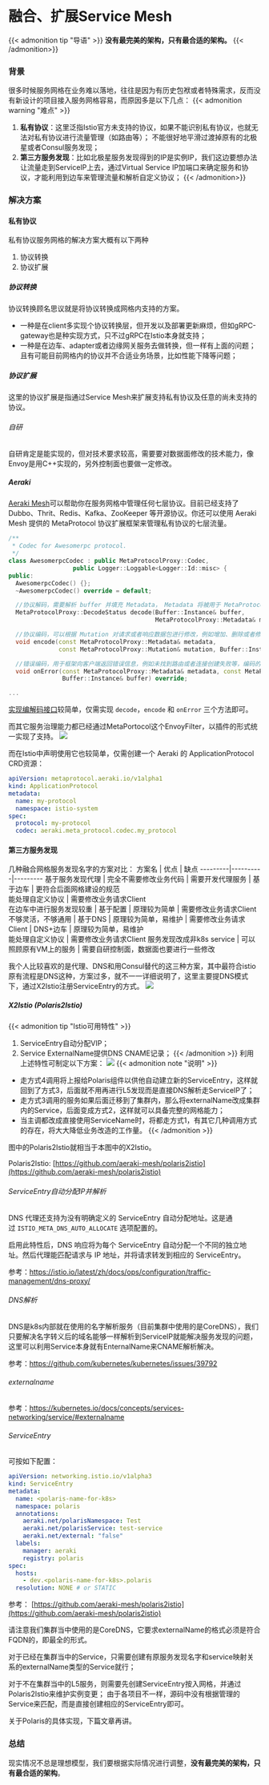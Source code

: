# 融合、扩展Service Mesh


{{< admonition tip "导语" >}}
**没有最完美的架构，只有最合适的架构。**
{{< /admonition>}}

### 背景
很多时候服务网格在业务难以落地，往往是因为有历史包袱或者特殊需求，反而没有新设计的项目接入服务网格容易，而原因多是以下几点：
{{< admonition warning "难点" >}}
1. **私有协议**：这里泛指Istio官方未支持的协议，如果不能识别私有协议，也就无法对私有协议进行流量管理（如路由等）；
不能很好地平滑过渡掉原有的北极星或者Consul服务发现；
2. **第三方服务发现**：比如北极星服务发现得到的IP是实例IP，我们这边要想办法让流量走到ServiceIP上去，通过Virtual Service IP加端口来确定服务和协议，才能利用到边车来管理流量和解析自定义协议；
{{< /admonition>}}

### 解决方案
#### 私有协议

私有协议服务网格的解决方案大概有以下两种
1. 协议转换
2. 协议扩展
##### 协议转换
协议转换顾名思议就是将协议转换成网格内支持的方案。
- 一种是在client多实现个协议转换层，但开发以及部署更新麻烦，但如gRPC-gateway也是种实现方式，只不过gRPC在Istio本身就支持；
- 一种是在边车、adapter或者边缘网关服务去做转换，但一样有上面的问题；
且有可能目前网格内的协议并不合适业务场景，比如性能下降等问题；

##### 协议扩展
这里的协议扩展是指通过Service Mesh来扩展支持私有协议及任意的尚未支持的协议。

###### 自研
自研肯定是能实现的，但对技术要求较高，需要要对数据面修改的技术能力，像Envoy是用C++实现的，另外控制面也要做一定修改。

##### Aeraki 
[Aeraki Mesh](https://www.aeraki.net/)可以帮助你在服务网格中管理任何七层协议。目前已经支持了 Dubbo、Thrit、Redis、Kafka、ZooKeeper 等开源协议。你还可以使用 Aeraki Mesh 提供的 MetaProtocol 协议扩展框架来管理私有协议的七层流量。
```cpp
/**
 * Codec for Awesomerpc protocol.
 */
class AwesomerpcCodec : public MetaProtocolProxy::Codec,
                  public Logger::Loggable<Logger::Id::misc> {
public:
  AwesomerpcCodec() {};
  ~AwesomerpcCodec() override = default;

  //协议解码，需要解析 buffer 并填充 Metadata， Metadata 将被用于 MetaProtocol Proxy 的 filter，例如限流，路由的匹配条件
  MetaProtocolProxy::DecodeStatus decode(Buffer::Instance& buffer,
                                         MetaProtocolProxy::Metadata& metadata) override;

  //协议编码，可以根据 Mutation 对请求或者响应数据包进行修改，例如增加、删除或者修改 header，修改后需要回写到 buffer 中
  void encode(const MetaProtocolProxy::Metadata& metadata,
              const MetaProtocolProxy::Mutation& mutation, Buffer::Instance& buffer) override;

  //错误编码，用于框架向客户端返回错误信息，例如未找到路由或者连接创建失败等，编码的数据需要写入到 buffer 中
  void onError(const MetaProtocolProxy::Metadata& metadata, const MetaProtocolProxy::Error& error,
               Buffer::Instance& buffer) override;

...
```
[实现编解码接口](https://www.aeraki.net/zh/docs/v1.1/tutorials/implement-a-custom-protocol/#%E5%AE%9E%E7%8E%B0%E7%BC%96%E8%A7%A3%E7%A0%81%E6%8E%A5%E5%8F%A3)较简单，仅需实现 `decode`，`encode` 和 `onError` 三个方法即可。

而其它服务治理能力都已经通过MetaPortocol这个EnvoyFilter，以插件的形式统一实现了支持。
<img src="https://www.aeraki.net/blog/2021/istio-aeraki/metaprotocol-proxy-codec.png"> </img> 

而在Istio中声明使用它也较简单，仅需创建一个 Aeraki 的 ApplicationProtocol CRD资源：
```yaml
apiVersion: metaprotocol.aeraki.io/v1alpha1
kind: ApplicationProtocol
metadata:
  name: my-protocol
  namespace: istio-system
spec:
  protocol: my-protocol
  codec: aeraki.meta_protocol.codec.my_protocol
```

#### 第三方服务发现
几种融合网格服务发现名字的方案对比：
方案名 |	优点 | 缺点
---------|----------|---------
基于服务发现代理 |	完全不需要修改业务代码	| 需要开发代理服务 |
基于边车 | 更符合后面网格建设的规范<br>能处理自定义协议 | 需要修改业务请求Client<br>在边车中进行服务发现较重 |
基于配置 | 原理较为简单	| 需要修改业务请求Client<br>不够灵活，不够通用 |
基于DNS	| 原理较为简单，易维护 | 需要修改业务请求Client | 
DNS+边车 | 原理较为简单，易维护<br>能处理自定义协议 | 需要修改业务请求Client
服务发现改成非k8s service | 可以照顾原有VM上的服务 | 需要自研控制面，数据面也要进行一些修改

我个人比较喜欢的是代理、DNS和用Consul替代的这三种方案，其中最符合istio原有流程是DNS这种，方案过多，就不一一详细说明了，这里主要提DNS模式下，通过X2Istio注册ServiceEntry的方式。
<img src="https://www.aeraki.net/blog/2021/istio-aeraki/aeraki-architecture.png"> </img>

##### X2Istio (Polaris2Istio)
{{< admonition tip "Istio可用特性" >}}
1. ServiceEntry自动分配VIP；
2. Service ExternalName提供DNS CNAME记录；
{{< /admonition >}}
利用上述特性可制定以下方案：
<img src="./Polaris2Istio.drawio.svg"></img>
{{< admonition note "说明" >}}
- 走方式4调用将上报给Polaris组件以供他自动建立新的ServiceEntry，这样就回到了方式3，后面就不用再进行L5发现而是直接DNS解析走ServiceIP了；
- 走方式3调用的服务如果后面迁移到了集群内，那么将externalName改成集群内的Service，后面变成方式2，这样就可以具备完整的网格能力；
- 当主调都改成直接使用ServiceName时，将都走方式1，有其它几种调用方式的存在，将大大降低业务改造的工作量。
{{< /admonition >}}

图中的Polaris2Istio就相当于本图中的X2Istio。

Polaris2Istio: [https://github.com/aeraki-mesh/polaris2istio](https://github.com/aeraki-mesh/polaris2istio)

###### ServiceEntry自动分配IP并解析
DNS 代理还支持为没有明确定义的 ServiceEntry 自动分配地址。这是通过 `ISTIO_META_DNS_AUTO_ALLOCATE` 选项配置的。  

启用此特性后，DNS 响应将为每个 ServiceEntry 自动分配一个不同的独立地址。然后代理能匹配请求与 IP 地址，并将请求转发到相应的 ServiceEntry。

参考：https://istio.io/latest/zh/docs/ops/configuration/traffic-management/dns-proxy/

###### DNS解析
DNS是k8s内部就在使用的名字解析服务（目前集群中使用的是CoreDNS），我们只要解决名字转义后的域名能够一样解析到ServiceIP就能解决服务发现的问题，这里可以利用Service本身就有EnternalName来CNAME解析解决。

参考：https://github.com/kubernetes/kubernetes/issues/39792

###### externalname
参考：https://kubernetes.io/docs/concepts/services-networking/service/#externalname

###### ServiceEntry
可按如下配置：
```yaml
apiVersion: networking.istio.io/v1alpha3
kind: ServiceEntry
metadata:
  name: <polaris-name-for-k8s>
  namespace: polaris
  annotations:
    aeraki.net/polarisNamespace: Test
    aeraki.net/polarisService: test-service
    aeraki.net/external: "false"
  labels:
    manager: aeraki
    registry: polaris
spec:
  hosts:
    - dev.<polaris-name-for-k8s>.polaris
  resolution: NONE # or STATIC
```
参考： [https://github.com/aeraki-mesh/polaris2istio](https://github.com/aeraki-mesh/polaris2istio)

请注意我们集群当中使用的是CoreDNS，它要求externalName的格式必须是符合FQDN的，即最全的形式。

对于已经在集群当中的Service，只需要创建有原服务发现名字和service映射关系的externalName类型的Service就行；

对于不在集群当中的L5服务，则需要先创建ServiceEntry按入网格，并通过Polaris2Istio来维护实例变更；
由于各项目不一样，源码中没有根据管理的Service来匹配，而是直接创建相应的ServiceEntry即可。

关于Polaris的具体实现，下篇文章再讲。

### 总结
现实情况不总是理想模型，我们要根据实际情况进行调整，**没有最完美的架构，只有最合适的架构**。







